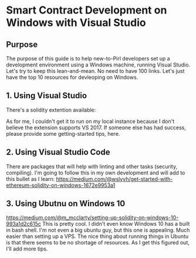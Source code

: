 # Smart Contract Development on Windows with Visual Studio



## Purpose
The purpose of this guide is to help new-to-Pirl developers set up a development environment using a Windows machine, running Visual Studio.  Let's try to keep this lean-and-mean.  No need to have 100 links.  Let's just have the top 10 resources for devleoping on Windows.



## 1. Using Visual Studio
There's a solidity extention available:

As for me, I couldn't get it to run on my local instance because I don't believe the extension supports VS 2017.  If someone else has had success, please provide some getting-started tips, here.


## 2. Using Visual Studio Code
There are packages that will help with linting and other tasks (security, compiling).  I'm going to follow this in my own development and will add to this bullet as I learn:
https://medium.com/@wslyvh/get-started-with-ethereum-solidity-on-windows-1672e9953a1 


## 3. Using Ubutnu on Windows 10
https://medium.com/@m_mcclarty/setting-up-solidity-on-windows-10-993a1d2c615c 
This is pretty cool.  I didn't even know Windows 10 has a built in bash shell.  I'm not even a big ubuntu guy, but this one is appealing.  Much easier than setting up a VPS.  The nice thing about running things in Ubuntu is that there seems to be no shortage of resources.  As I get this figured out, I'll add more tips.

